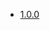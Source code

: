 * [1.0.0](https://github.com/vbotka/ansible-collection-freebsd/blob/main/changelogs/CHANGELOG-v1.0.rst)
